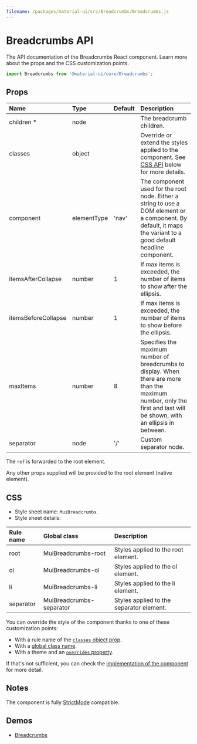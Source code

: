 ```yaml
---
filename: /packages/material-ui/src/Breadcrumbs/Breadcrumbs.js
---
```


<!--- This documentation is automatically generated, do not try to edit it. -->

# Breadcrumbs API

<p class="description">The API documentation of the Breadcrumbs React component. Learn more about the props and the CSS customization points.</p>

```js
import Breadcrumbs from '@material-ui/core/Breadcrumbs';
```



## Props

| Name | Type | Default | Description |
|:-----|:-----|:--------|:------------|
| <span class="prop-name required">children&nbsp;*</span> | <span class="prop-type">node</span> |  | The breadcrumb children. |
| <span class="prop-name">classes</span> | <span class="prop-type">object</span> |  | Override or extend the styles applied to the component. See [CSS API](#css) below for more details. |
| <span class="prop-name">component</span> | <span class="prop-type">elementType</span> | <span class="prop-default">'nav'</span> | The component used for the root node. Either a string to use a DOM element or a component. By default, it maps the variant to a good default headline component. |
| <span class="prop-name">itemsAfterCollapse</span> | <span class="prop-type">number</span> | <span class="prop-default">1</span> | If max items is exceeded, the number of items to show after the ellipsis. |
| <span class="prop-name">itemsBeforeCollapse</span> | <span class="prop-type">number</span> | <span class="prop-default">1</span> | If max items is exceeded, the number of items to show before the ellipsis. |
| <span class="prop-name">maxItems</span> | <span class="prop-type">number</span> | <span class="prop-default">8</span> | Specifies the maximum number of breadcrumbs to display. When there are more than the maximum number, only the first and last will be shown, with an ellipsis in between. |
| <span class="prop-name">separator</span> | <span class="prop-type">node</span> | <span class="prop-default">'/'</span> | Custom separator node. |

The `ref` is forwarded to the root element.

Any other props supplied will be provided to the root element (native element).

## CSS

- Style sheet name: `MuiBreadcrumbs`.
- Style sheet details:

| Rule name | Global class | Description |
|:-----|:-------------|:------------|
| <span class="prop-name">root</span> | <span class="prop-name">MuiBreadcrumbs-root</span> | Styles applied to the root element.
| <span class="prop-name">ol</span> | <span class="prop-name">MuiBreadcrumbs-ol</span> | Styles applied to the ol element.
| <span class="prop-name">li</span> | <span class="prop-name">MuiBreadcrumbs-li</span> | Styles applied to the li element.
| <span class="prop-name">separator</span> | <span class="prop-name">MuiBreadcrumbs-separator</span> | Styles applied to the separator element.

You can override the style of the component thanks to one of these customization points:

- With a rule name of the [`classes` object prop](/customization/components/#overriding-styles-with-classes).
- With a [global class name](/customization/components/#overriding-styles-with-global-class-names).
- With a theme and an [`overrides` property](/customization/globals/#css).

If that's not sufficient, you can check the [implementation of the component](https://github.com/mui-org/material-ui/blob/master/packages/material-ui/src/Breadcrumbs/Breadcrumbs.js) for more detail.

## Notes

The component is fully [StrictMode](https://reactjs.org/docs/strict-mode.html) compatible.

## Demos

- [Breadcrumbs](/components/breadcrumbs/)

